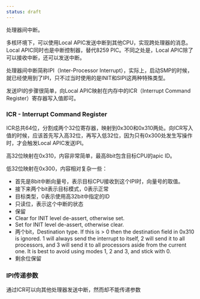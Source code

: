 ```yaml
---
status: draft
---
```


处理器间中断。

多核环境下，可以使用Local APIC发送中断到其他CPU，实现跨处理器的消息。Local APIC同时也是中断控制器，替代8259 PIC。不同之处是，Local APIC除了可以接收中断，还可以发送中断。

处理器间中断简称IPI（Inter-Processor Interrupt），实际上，启动SMP的时候，就已经使用到了IPI，只不过当时使用的是INIT和SIPI这两种特殊类型。

发送IPI的步骤很简单，向Local APIC映射在内存中的ICR（Interrupt Command Register）寄存器写入值即可。

### ICR - Interrupt Command Register

ICR总共64位，分割成两个32位寄存器，映射到0x300和0x310两处。向ICR写入值的时候，应该首先写入高32位，再写入低32位，因为只有0x300处发生写操作时，才会触发Local APIC发送IPI。

高32位映射在0x310，内容非常简单，最高8bit包含目标CPU的apic ID。

低32位映射在0x300，内容相对复杂一些：
- 首先是8bit中断向量号，表示目标CPU接收到这个IPI时，向量号的取值。
- 接下来两个bit表示目标模式，0表示正常
- 目标类型，0表示使用高32bit中指定的ID
- 只读位，表示这个中断的状态
- 保留
- Clear for INIT level de-assert, otherwise set.
- Set for INIT level de-assert, otherwise clear.
- 两个bit，Destination type. If this is > 0 then the destination field in 0x310 is ignored. 1 will always send the interrupt to itself, 2 will send it to all processors, and 3 will send it to all processors aside from the current one. It is best to avoid using modes 1, 2 and 3, and stick with 0.
- 剩余位保留

### IPI传递参数

通过ICR可以向其他处理器发送中断，然而却不能传递参数